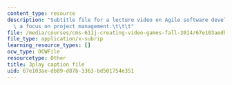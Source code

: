 ```yaml
---
content_type: resource
description: "Subtitle file for a lecture video on Agile software development with\
  \ a focus on project management.\t\t\t"
file: /media/courses/cms-611j-creating-video-games-fall-2014/67e103aedb89d87b3363bd501754e351_nrfl6GAQy2s.srt
file_type: application/x-subrip
learning_resource_types: []
ocw_type: OCWFile
resourcetype: Other
title: 3play caption file
uid: 67e103ae-db89-d87b-3363-bd501754e351
---
```


